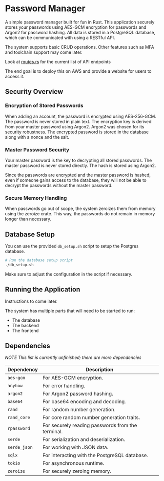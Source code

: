 # Password Manager
A simple password manager built for fun in Rust. This application securely stores your passwords using AES-GCM encryption for passwords and Argon2 for password hashing. All data is stored in a PostgreSQL database, which can be communicated with using a RESTful API.

The system supports basic CRUD operations. Other features such as MFA and toolchain support may come later.

Look at [routes.rs](password_manager_server/src/routes.rs) for the current list of API endpoints

The end goal is to deploy this on AWS and provide a website for users to access it.

## Security Overview

### Encryption of Stored Passwords
When adding an account, the password is encrypted using AES-256-GCM. The password is never stored in plain text.
The encryption key is derived from your master password using Argon2. Argon2 was chosen for its security robustness.
The encrypted password is stored in the database along with a nonce and the salt.

### Master Password Security
Your master password is the key to decrypting all stored passwords.
The master password is never stored directly. The hash is stored using Argon2.

Since the passwords are encrypted and the master password is hashed, even if someone gains access to the database, they will not be able to decrypt the passwords without the master password.

### Secure Memory Handling
When passwords go out of scope, the system zeroizes them from memory using the zeroize crate. This way, the passwords do not remain in memory longer than necessary.

## Database Setup
You can use the provided `db_setup.sh` script to setup the Postgres database.

```bash
# Run the database setup script
./db_setup.sh
```

Make sure to adjust the configuration in the script if necessary.

## Running the Application
Instructions to come later.

The system has multiple parts that will need to be started to run:
- The database
- The backend
- The frontend

## Dependencies

*NOTE This list is currently unfinished; there are more dependencies*

| Dependency     | Description                                      |
|----------------|--------------------------------------------------|
| `aes-gcm`      | For AES-GCM encryption.                          |
| `anyhow`       | For error handling.                              |
| `argon2`       | For Argon2 password hashing.                     |
| `base64`       | For base64 encoding and decoding.                |
| `rand`         | For random number generation.                    |
| `rand_core`    | For core random number generation traits.        |
| `rpassword`    | For securely reading passwords from the terminal.|
| `serde`        | For serialization and deserialization.           |
| `serde_json`   | For working with JSON data.                      |
| `sqlx`         | For interacting with the PostgreSQL database.    |
| `tokio`        | For asynchronous runtime.                        |
| `zeroize`      | For securely zeroing memory.                     |
